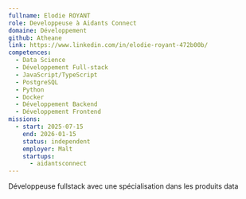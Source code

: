 ```yaml
---
fullname: Elodie ROYANT
role: Developpeuse à Aidants Connect
domaine: Développement
github: Atheane
link: https://www.linkedin.com/in/elodie-royant-472b00b/
competences:
  - Data Science
  - Développement Full-stack
  - JavaScript/TypeScript
  - PostgreSQL
  - Python
  - Docker
  - Développement Backend
  - Développement Frontend
missions:
  - start: 2025-07-15
    end: 2026-01-15
    status: independent
    employer: Malt
    startups:
      - aidantsconnect
---
```

Développeuse fullstack avec une spécialisation dans les produits data